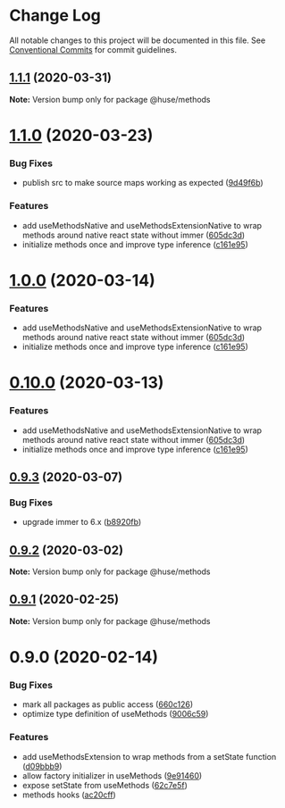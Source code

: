 # Change Log

All notable changes to this project will be documented in this file.
See [Conventional Commits](https://conventionalcommits.org) for commit guidelines.

## [1.1.1](https://github.com/ecomfe/react-hooks/compare/@huse/methods@1.1.0...@huse/methods@1.1.1) (2020-03-31)

**Note:** Version bump only for package @huse/methods





# [1.1.0](https://github.com/ecomfe/react-hooks/compare/@huse/methods@0.9.3...@huse/methods@1.1.0) (2020-03-23)


### Bug Fixes

* publish src to make source maps working as expected ([9d49f6b](https://github.com/ecomfe/react-hooks/commit/9d49f6b294a445c302f05da958c6e427e7eae669))


### Features

* add useMethodsNative and useMethodsExtensionNative to wrap methods around native react state without immer ([605dc3d](https://github.com/ecomfe/react-hooks/commit/605dc3d6b8d38ecf2aa1f16575fc7a6ede8a209c))
* initialize methods once and improve type inference ([c161e95](https://github.com/ecomfe/react-hooks/commit/c161e95a9e26148a0f0f1756a28eea61b53fade8))





# [1.0.0](https://github.com/ecomfe/react-hooks/compare/@huse/methods@0.9.3...@huse/methods@1.0.0) (2020-03-14)


### Features

* add useMethodsNative and useMethodsExtensionNative to wrap methods around native react state without immer ([605dc3d](https://github.com/ecomfe/react-hooks/commit/605dc3d6b8d38ecf2aa1f16575fc7a6ede8a209c))
* initialize methods once and improve type inference ([c161e95](https://github.com/ecomfe/react-hooks/commit/c161e95a9e26148a0f0f1756a28eea61b53fade8))





# [0.10.0](https://github.com/ecomfe/react-hooks/compare/@huse/methods@0.9.3...@huse/methods@0.10.0) (2020-03-13)


### Features

* add useMethodsNative and useMethodsExtensionNative to wrap methods around native react state without immer ([605dc3d](https://github.com/ecomfe/react-hooks/commit/605dc3d6b8d38ecf2aa1f16575fc7a6ede8a209c))
* initialize methods once and improve type inference ([c161e95](https://github.com/ecomfe/react-hooks/commit/c161e95a9e26148a0f0f1756a28eea61b53fade8))





## [0.9.3](https://github.com/ecomfe/react-hooks/compare/@huse/methods@0.9.2...@huse/methods@0.9.3) (2020-03-07)


### Bug Fixes

* upgrade immer to 6.x ([b8920fb](https://github.com/ecomfe/react-hooks/commit/b8920fb67a14bd111b543efdcd58b67b8277ba46))





## [0.9.2](https://github.com/ecomfe/react-hooks/compare/@huse/methods@0.9.1...@huse/methods@0.9.2) (2020-03-02)

**Note:** Version bump only for package @huse/methods





## [0.9.1](https://github.com/ecomfe/react-hooks/compare/@huse/methods@0.9.0...@huse/methods@0.9.1) (2020-02-25)

**Note:** Version bump only for package @huse/methods





# 0.9.0 (2020-02-14)


### Bug Fixes

* mark all packages as public access ([660c126](https://github.com/ecomfe/react-hooks/commit/660c1265ee27cb0de0e7b456904a22f4370002d0))
* optimize type definition of useMethods ([9006c59](https://github.com/ecomfe/react-hooks/commit/9006c59bd9d1cadb3d0718e7f4709e3d3063cc12))


### Features

* add useMethodsExtension to wrap methods from a setState function ([d09bbb9](https://github.com/ecomfe/react-hooks/commit/d09bbb95a6110bd894f31ce67ca462a808e08da0))
* allow factory initializer in useMethods ([9e91460](https://github.com/ecomfe/react-hooks/commit/9e91460a874b872cffb0a2af08ae1cc00a6e8214))
* expose setState from useMethods ([62c7e5f](https://github.com/ecomfe/react-hooks/commit/62c7e5f2801aa45308063a5aa8ee2842715c92ee))
* methods hooks ([ac20cff](https://github.com/ecomfe/react-hooks/commit/ac20cffaea0b18174189b266be07149ff56f4a95))

